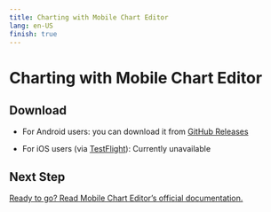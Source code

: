 ```yaml
---
title: Charting with Mobile Chart Editor
lang: en-US
finish: true
---
```


# Charting with Mobile Chart Editor

## Download

- For Android users: you can download it from [GitHub Releases](https://github.com/CatalinTermure/Cytoid-Chart-Editor/releases)

- For iOS users (via [TestFlight](https://apps.apple.com/app/testflight/id899247664)): Currently unavailable

## Next Step

[Ready to go? Read Mobile Chart Editor’s official documentation.](https://github.com/CatalinTermure/Cytoid-Chart-Editor/wiki)
